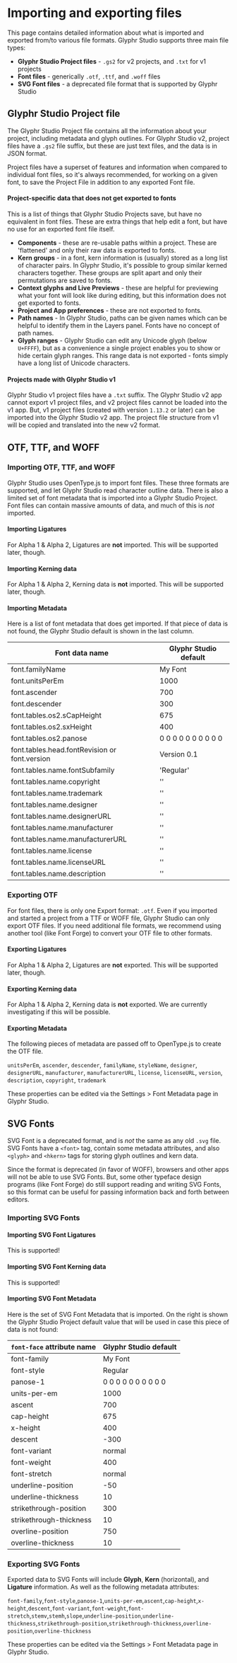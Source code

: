 # Importing and exporting files
This page contains detailed information about what is imported and exported from/to various file formats.
Glyphr Studio supports three main file types:
 - **Glyphr Studio Project files** - `.gs2` for v2 projects, and `.txt` for v1 projects
 - **Font files** - generically `.otf`, `.ttf`, and `.woff` files
 - **SVG Font files** - a deprecated file format that is supported by Glyphr Studio


## Glyphr Studio Project file
The Glyphr Studio Project file contains all the information about your project, 
including metadata and glyph outlines. For Glyphr Studio v2, project files have 
a `.gs2` file suffix, but these are just text files, and the data is in JSON 
format.

Project files have a superset of features and information when compared to 
individual font files, so it's always recommended, for working on a given font, 
to save the Project File in addition to any exported Font file.

#### Project-specific data that does not get exported to fonts
This is a list of things that Glyphr Studio Projects save, but have no equivalent 
in font files. These are extra things that help edit a font, but have no use for 
an exported font file itself.

 - **Components** - these are re-usable paths within a project. These are 'flattened' and only their raw data is exported to fonts.
 - **Kern groups** - in a font, kern information is (usually) stored as a long list of character pairs.  In Glyphr Studio, it's possible to group similar kerned characters together. These groups are split apart and only their permutations are saved to fonts.
 - **Context glyphs and Live Previews** - these are helpful for previewing what your font will look like during editing, but this information does not get exported to fonts.
 - **Project and App preferences** - these are not exported to fonts.
 - **Path names** - In Glyphr Studio, paths can be given names which can be helpful to identify them in the Layers panel. Fonts have no concept of path names.
 - **Glyph ranges** - Glyphr Studio can edit any Unicode glyph (below `U+FFFF`), but as a convenience a single project enables you to show or hide certain glyph ranges. This range data is not exported - fonts simply have a long list of Unicode characters.

#### Projects made with Glyphr Studio v1
Glyphr Studio v1 project files have a `.txt` suffix. The Glyphr Studio v2 app cannot export v1 project files, and 
v2 project files cannot be loaded into the v1 app. But, v1 project files (created with version `1.13.2` or later)
can be imported into the Glyphr Studio v2 app. The project file structure from v1 will be copied and translated into 
the new v2 format.

## OTF, TTF, and WOFF
### Importing OTF, TTF, and WOFF
Glyphr Studio uses OpenType.js to import font files. These three formats are supported, 
and let Glyphr Studio read character outline data. There is also a limited set of font 
metadata that is imported into a Glyphr Studio Project. Font files can contain massive 
amounts of data, and much of this is *not* imported.

#### Importing Ligatures
For Alpha 1 & Alpha 2, Ligatures are **not** imported. 
This will be supported later, though.

#### Importing Kerning data
For Alpha 1 & Alpha 2, Kerning data is **not** imported. 
This will be supported later, though.

#### Importing Metadata
Here is a list of font metadata that does get imported. If that piece of data is not found, the Glyphr Studio default is shown in the last column.

| Font data name | Glyphr Studio default |
| --- | --- |
| font.familyName | My Font |
| font.unitsPerEm | 1000 |
| font.ascender | 700 |
| font.descender | 300 |
| font.tables.os2.sCapHeight | 675 |
| font.tables.os2.sxHeight | 400 |
| font.tables.os2.panose | 0 0 0 0 0 0 0 0 0 0 |
| font.tables.head.fontRevision or font.version | Version 0.1 |
| font.tables.name.fontSubfamily | 'Regular' |
| font.tables.name.copyright | '' |
| font.tables.name.trademark | '' |
| font.tables.name.designer | '' |
| font.tables.name.designerURL | '' |
| font.tables.name.manufacturer | '' |
| font.tables.name.manufacturerURL | '' |
| font.tables.name.license | '' |
| font.tables.name.licenseURL | '' |
| font.tables.name.description | '' |

### Exporting OTF
For font files, there is only one Export format: `.otf`. Even if you imported and started 
a project from a TTF or WOFF file, Glyphr Studio can only export OTF files. If you need 
additional file formats, we recommend using another tool (like Font Forge) to convert your 
OTF file to other formats.

#### Exporting Ligatures
For Alpha 1 & Alpha 2, Ligatures are **not** exported. 
This will be supported later, though.

#### Exporting Kerning data
For Alpha 1 & Alpha 2, Kerning data is **not** exported. 
We are currently investigating if this will be possible.

#### Exporting Metadata
The following pieces of metadata are passed off to OpenType.js to create the OTF file.

`unitsPerEm`, `ascender`, `descender`, `familyName`, `styleName`, `designer`, `designerURL`, `manufacturer`, `manufacturerURL`, `license`, `licenseURL`, `version`, `description`, `copyright`, `trademark`

These properties can be edited via the Settings > Font Metadata page in Glyphr Studio.

## SVG Fonts
SVG Font is a deprecated format, and is *not* the same as any old `.svg` file. SVG 
Fonts have a `<font>` tag, contain some metadata attributes, and also `<glyph>` and 
`<hkern>` tags for storing glyph outlines and kern data.

Since the format is deprecated (in favor of WOFF), browsers and other apps 
will not be able to use 
SVG Fonts. But, some other typeface design programs (like Font Forge) do still support 
reading and writing SVG Fonts, so this format can be useful for passing information 
back and forth between editors.

### Importing SVG Fonts

#### Importing SVG Font Ligatures
This is supported!

#### Importing SVG Font Kerning data
This is supported!

#### Importing SVG Font Metadata
Here is the set of SVG Font Metadata that is imported. On the right is shown the 
Glyphr Studio Project default value that will be used in case this piece of data 
is not found:

| `font-face` attribute name | Glyphr Studio default | 
| --- | --- |
| font-family | My Font |
| font-style | Regular |
| panose-1 | 0 0 0 0 0 0 0 0 0 0 |
| units-per-em | 1000 |
| ascent | 700 |
| cap-height | 675 |
| x-height | 400 |
| descent | -300 |
| font-variant | normal |
| font-weight | 400 |
| font-stretch | normal |
| underline-position | -50 |
| underline-thickness | 10 |
| strikethrough-position | 300 |
| strikethrough-thickness | 10 |
| overline-position | 750 |
| overline-thickness | 10 |

### Exporting SVG Fonts
Exported data to SVG Fonts will include **Glyph**, **Kern** (horizontal), and **Ligature**
information. As well as the following metadata attributes:

`font-family`,`font-style`,`panose-1`,`units-per-em`,`ascent`,`cap-height`,`x-height`,`descent`,`font-variant`,`font-weight`,`font-stretch`,`stemv`,`stemh`,`slope`,`underline-position`,`underline-thickness`,`strikethrough-position`,`strikethrough-thickness`,`overline-position`,`overline-thickness`

These properties can be edited via the Settings > Font Metadata page in Glyphr Studio.